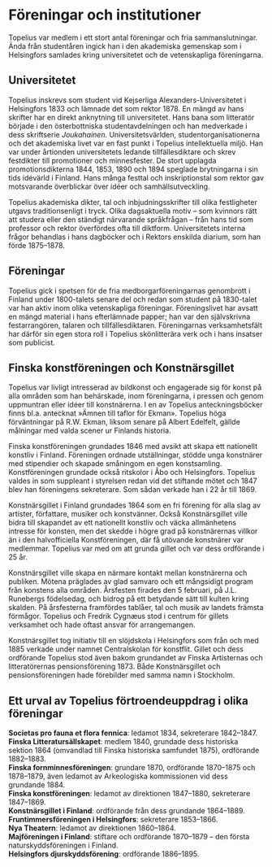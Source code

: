 # Föreningar och institutioner

Topelius var medlem i ett stort antal föreningar och fria sammanslutningar. Ända från studentåren ingick han i den akademiska gemenskap som i Helsingfors samlades kring universitetet och de vetenskapliga föreningarna.<br/>

## Universitetet
Topelius inskrevs som student vid Kejserliga Alexanders-Universitetet i Helsingfors 1833 och lämnade det som rektor 1878. En mängd av hans skrifter har en direkt anknytning till universitetet. Hans bana som litteratör började i den österbottniska studentavdelningen och han medverkade i dess skriftserie *Joukahainen*. Universitetsvärlden, studentorganisationerna och det akademiska livet var en fast punkt i Topelius intellektuella miljö. Han var under årtionden universitetets ledande tillfällesdiktare och skrev festdikter till promotioner och minnesfester. De stort upplagda promotionsdikterna 1844, 1853, 1890 och 1894 speglade brytningarna i sin tids idévärld i Finland. Hans många festtal och inskriptionstal som rektor gav motsvarande överblickar över idéer och samhällsutveckling.<br/>

Topelius akademiska dikter, tal och inbjudningsskrifter till olika festligheter utgavs traditionsenligt i tryck. Olika dagsaktuella motiv – som kvinnors rätt att studera eller den ständigt närvarande språkfrågan – från hans tid som professor och rektor överfördes ofta till diktform. Universitetets interna frågor behandlas i hans dagböcker och i Rektors enskilda diarium, som han förde 1875–1878.<br/>

## Föreningar

Topelius gick i spetsen för de fria medborgarföreningarnas genombrott i Finland under 1800-talets senare del och redan som student på 1830-talet var han aktiv inom olika vetenskapliga föreningar. Föreningslivet har avsatt en mängd material i hans efterlämnade papper; han var den självskrivna festarrangören, talaren och tillfällesdiktaren. Föreningarnas verksamhetsfält har därför sin egen stora roll i Topelius skönlitterära verk och i hans insatser som publicist.<br/>

## Finska konstföreningen och Konstnärsgillet

Topelius var livligt intresserad av bildkonst och engagerade sig för konst på alla områden som han behärskade, inom föreningarna, i pressen och genom uppmuntran eller idéer till konstnärerna. I en av Topelius anteckningsböcker finns bl.a. antecknat »Ämnen till taflor för Ekman». Topelius höga förväntningar på R.W. Ekman, liksom senare på Albert Edelfelt, gällde målningar med valda scener ur Finlands historia.<br/>

Finska konstföreningen grundades 1846 med avsikt att skapa ett nationellt konstliv i Finland. Föreningen ordnade utställningar, stödde unga konstnärer med stipendier och skapade småningom en egen konstsamling. Konstföreningen grundade också ritskolor i Åbo och Helsingfors. Topelius valdes in som suppleant i styrelsen redan vid det stiftande mötet och 1847 blev han föreningens sekreterare. Som sådan verkade han i 22 år till 1869.<br/>

Konstnärsgillet i Finland grundades 1864 som en fri förening för alla slag av artister, författare, musiker och konstvänner. Också Konstnärsgillet ville bidra till skapandet av ett nationellt konstliv och väcka allmänhetens intresse för konsten, men det skedde i högre grad på konstnärernas villkor än i den halvofficiella Konstföreningen, där få utövande konstnärer var medlemmar. Topelius var med om att grunda gillet och var dess ordförande i 25 år.<br/>

Konstnärsgillet ville skapa en närmare kontakt mellan konstnärerna och publiken. Mötena präglades av glad samvaro och ett mångsidigt program från konstens alla områden. Årsfesten firades den 5 februari, på J.L. Runebergs födelsedag, och bidrog på ett betydande sätt till kulten kring skalden. På årsfesterna framfördes tablåer, tal och musik av landets främsta förmågor. Topelius och Fredrik Cygnæus stod i centrum för gillets verksamhet och hade oftast ansvar för arrangemangen.<br/>

Konstnärsgillet tog initiativ till en slöjdskola i Helsingfors som från och med 1885 verkade under namnet Centralskolan för konstflit. Gillet och dess ordförande Topelius stod även bakom grundandet av Finska Artisternas och litteratörernas pensionsförening 1873. Både Konstnärsgillet och pensionsföreningen hade förebilder med samma namn i Stockholm.<br/>

## Ett urval av Topelius förtroendeuppdrag i olika föreningar

**Societas pro fauna et flora fennica**: ledamot 1834, sekreterare 1842–1847.<br/>
**Finska Litteratursällskapet**: medlem 1840, grundade dess historiska sektion 1864 (omvandlad till Finska historiska samfundet 1875), ordförande 1882–1883.<br/>
**Finska fornminnesföreningen**: grundare 1870, ordförande 1870–1875 och 1878–1879, även ledamot av Arkeologiska kommissionen vid dess grundande 1884.<br/>
**Finska konstföreningen**: ledamot av direktionen 1847–1880, sekreterare 1847–1869.<br/>
**Konstnärsgillet i Finland**: ordförande från dess grundande 1864–1889.<br/>
**Fruntimmersföreningen i Helsingfors**: sekreterare 1853–1866.<br/>
**Nya Theatern**: ledamot av direktionen 1860–1864.<br/>
**Majföreningen i Finland**: stiftare och ordförande 1870–1879 – den första naturskyddsföreningen i Finland.<br/>
**Helsingfors djurskyddsförening**: ordförande 1886–1895.<br/>